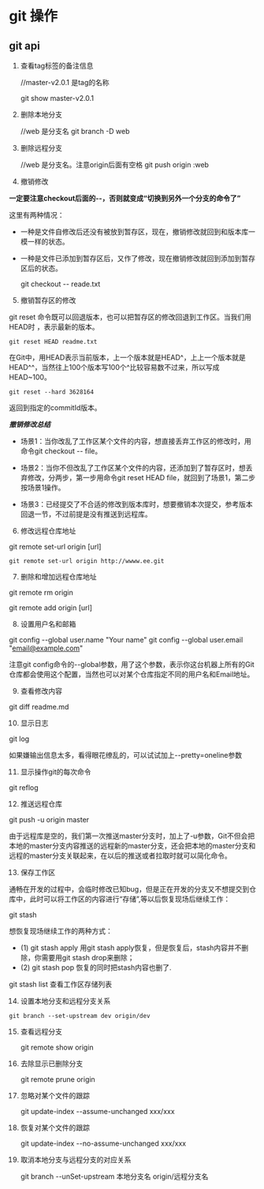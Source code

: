 # git 操作


## git api

1. 查看tag标签的备注信息

    //master-v2.0.1 是tag的名称
    
    git show master-v2.0.1  
    
2. 删除本地分支

    //web 是分支名
    git branch -D web
    
3. 删除远程分支

    //web 是分支名。注意origin后面有空格
    git push origin :web
    
4. 撤销修改

**一定要注意checkout后面的--，否则就变成“切换到另外一个分支的命令了”**

这里有两种情况：

- 一种是文件自修改后还没有被放到暂存区，现在，撤销修改就回到和版本库一模一样的状态。

- 一种是文件已添加到暂存区后，又作了修改，现在撤销修改就回到添加到暂存区后的状态。

    git checkout -- reade.txt

 
5. 撤销暂存区的修改

git reset 命令既可以回退版本，也可以把暂存区的修改回退到工作区。当我们用 HEAD时 ，表示最新的版本。

    git reset HEAD readme.txt

在Git中，用HEAD表示当前版本，上一个版本就是HEAD^，上上一个版本就是HEAD^^，当然往上100个版本写100个^比较容易数不过来，所以写成HEAD~100。

    git reset --hard 3628164

返回到指定的commitId版本。

***撤销修改总结***

- 场景1：当你改乱了工作区某个文件的内容，想直接丢弃工作区的修改时，用命令git checkout -- file。

- 场景2：当你不但改乱了工作区某个文件的内容，还添加到了暂存区时，想丢弃修改，分两步，第一步用命令git reset HEAD file，就回到了场景1，第二步按场景1操作。

- 场景3：已经提交了不合适的修改到版本库时，想要撤销本次提交，参考版本回退一节，不过前提是没有推送到远程库。

6. 修改远程仓库地址

git remote set-url origin [url]

    git remote set-url origin http://wwww.ee.git

7. 删除和增加远程仓库地址

git remote rm origin 

git remote add origin  [url]

8. 设置用户名和邮箱

git config --global user.name "Your name"
git config --global user.email "email@example.com"

注意git config命令的--global参数，用了这个参数，表示你这台机器上所有的Git仓库都会使用这个配置，当然也可以对某个仓库指定不同的用户名和Email地址。

9. 查看修改内容

git diff readme.md

10. 显示日志

git log 

如果嫌输出信息太多，看得眼花缭乱的，可以试试加上--pretty=oneline参数


11. 显示操作git的每次命令

git reflog

12. 推送远程仓库

git push -u origin master

由于远程库是空的，我们第一次推送master分支时，加上了-u参数，Git不但会把本地的master分支内容推送的远程新的master分支，还会把本地的master分支和远程的master分支关联起来，在以后的推送或者拉取时就可以简化命令。

13. 保存工作区

通畅在开发的过程中，会临时修改已知bug，但是正在开发的分支又不想提交到仓库中，此时可以将工作区的内容进行“存储”,等以后恢复现场后继续工作：

git stash

想恢复现场继续工作的两种方式：
- (1) git stash apply 用git stash apply恢复，但是恢复后，stash内容并不删除，你需要用git stash drop来删除；
- (2) git stash pop 恢复的同时把stash内容也删了.

 git stash list  查看工作区存储列表

 14. 设置本地分支和远程分支关系

    git branch --set-upstream dev origin/dev

15. 查看远程分支

    git remote show origin 

16. 去除显示已删除分支

    git remote prune origin

17. 忽略对某个文件的跟踪

    git update-index --assume-unchanged xxx/xxx

18. 恢复对某个文件的跟踪

    git update-index --no-assume-unchanged xxx/xxx

20. 取消本地分支与远程分支的对应关系

    git branch --unSet-upstream 本地分支名 origin/远程分支名







    